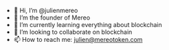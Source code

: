- 👋 Hi, I’m @julienmereo
- 👀 I’m the founder of Mereo
- 🌱 I’m currently learning everything about blockchain
- 💞️ I’m looking to collaborate on blockchain
- 📫 How to reach me: julien@mereotoken.com

<!---
julienmereo/julienmereo is a ✨ special ✨ repository because its `README.md` (this file) appears on your GitHub profile.
You can click the Preview link to take a look at your changes.
--->

